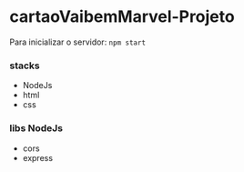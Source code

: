 # cartaoVaibemMarvel-Projeto

Para inicializar o servidor: 
``npm start``
 
### stacks
- NodeJs
- html
- css

### libs NodeJs
- cors
- express

